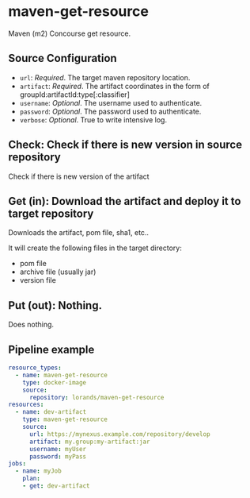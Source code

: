 # maven-get-resource

Maven (m2) Concourse get resource.

## Source Configuration

* `url`: *Required*. The target maven repository location.
* `artifact`: *Required*. The artifact coordinates in the form of groupId:artifactId:type\[:classifier\]
* `username`: *Optional*. The username used to authenticate.
* `password`: *Optional*. The password used to authenticate.
* `verbose`: *Optional*. True to write intensive log.

## Check: Check if there is new version in source repository

Check if there is new version of the artifact

## Get (in): Download the artifact and deploy it to target repository

Downloads the artifact, pom file, sha1, etc..
 
It will create the following files in the target directory:

- pom file
- archive file (usually jar)
- version file 

## Put (out): Nothing.

Does nothing.

## Pipeline example

```yaml
resource_types:
  - name: maven-get-resource
    type: docker-image
    source:
      repository: lorands/maven-get-resource
resources:
  - name: dev-artifact
    type: maven-get-resource
    source:
      url: https://mynexus.example.com/repository/develop
      artifact: my.group:my-artifact:jar
      username: myUser
      password: myPass
jobs:
  - name: myJob
    plan:
    - get: dev-artifact
```







